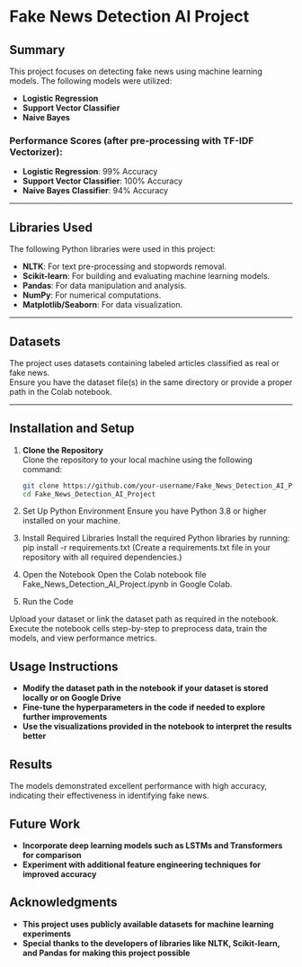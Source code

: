# Fake News Detection AI Project

## Summary
This project focuses on detecting fake news using machine learning models. The following models were utilized:

- **Logistic Regression**
- **Support Vector Classifier**
- **Naive Bayes**

### Performance Scores (after pre-processing with TF-IDF Vectorizer):
- **Logistic Regression**: 99% Accuracy  
- **Support Vector Classifier**: 100% Accuracy  
- **Naive Bayes Classifier**: 94% Accuracy  

---

## Libraries Used
The following Python libraries were used in this project:

- **NLTK**: For text pre-processing and stopwords removal.
- **Scikit-learn**: For building and evaluating machine learning models.
- **Pandas**: For data manipulation and analysis.
- **NumPy**: For numerical computations.
- **Matplotlib/Seaborn**: For data visualization.

---

## Datasets
The project uses datasets containing labeled articles classified as real or fake news.  
Ensure you have the dataset file(s) in the same directory or provide a proper path in the Colab notebook.

---

## Installation and Setup

1. **Clone the Repository**  
   Clone the repository to your local machine using the following command:
   ```bash
   git clone https://github.com/your-username/Fake_News_Detection_AI_Project.git
   cd Fake_News_Detection_AI_Project
2. Set Up Python Environment
Ensure you have Python 3.8 or higher installed on your machine.

3. Install Required Libraries
Install the required Python libraries by running:
   pip install -r requirements.txt
  (Create a requirements.txt file in your repository with all required dependencies.) 
4. Open the Notebook
Open the Colab notebook file Fake_News_Detection_AI_Project.ipynb in Google Colab.
5. Run the Code

Upload your dataset or link the dataset path as required in the notebook.
Execute the notebook cells step-by-step to preprocess data, train the models, and view performance metrics.

## Usage Instructions
 - **Modify the dataset path in the notebook if your dataset is stored locally or on Google Drive**
 - **Fine-tune the hyperparameters in the code if needed to explore further improvements**
 - **Use the visualizations provided in the notebook to interpret the results better**

## Results
The models demonstrated excellent performance with high accuracy, indicating their effectiveness in identifying fake news.

## Future Work
- **Incorporate deep learning models such as LSTMs and Transformers for comparison**
- **Experiment with additional feature engineering techniques for improved accuracy**

## Acknowledgments
- **This project uses publicly available datasets for machine learning experiments**
- **Special thanks to the developers of libraries like NLTK, Scikit-learn, and Pandas for making this project possible**

 
